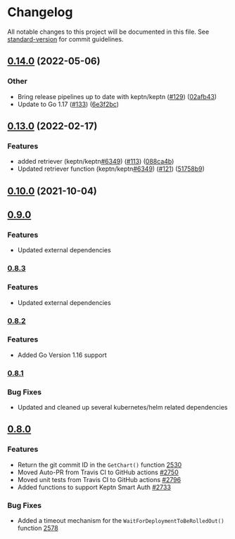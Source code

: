 # Changelog

All notable changes to this project will be documented in this file. See [standard-version](https://github.com/conventional-changelog/standard-version) for commit guidelines.

## [0.14.0](https://github.com/keptn/kubernetes-utils/compare/v0.13.0...v0.14.0) (2022-05-06)


### Other

* Bring release pipelines up to date with keptn/keptn ([#129](https://github.com/keptn/keptn/issues/129)) ([02afb43](https://github.com/keptn/kubernetes-utils/commit/02afb43c03d73b46dc09d6a9906ccb2b5738bea6))
* Update to Go 1.17 ([#133](https://github.com/keptn/keptn/issues/133)) ([6e3f2bc](https://github.com/keptn/kubernetes-utils/commit/6e3f2bcaf83159df48e34858f2da37ec726d280d))

## [0.13.0](https://github.com/keptn/kubernetes-utils/compare/v0.12.0...v0.13.0) (2022-02-17)


### Features

*  added retriever (keptn/keptn[#6349](https://github.com/keptn/keptn/issues/6349)) ([#113](https://github.com/keptn/keptn/issues/113)) ([088ca4b](https://github.com/keptn/kubernetes-utils/commit/088ca4bddca01146a3898a7eb8af8b5852805d47))
* Updated retriever function (keptn/keptn[#6349](https://github.com/keptn/keptn/issues/6349)) ([#121](https://github.com/keptn/keptn/issues/121)) ([51758b9](https://github.com/keptn/kubernetes-utils/commit/51758b92ea0a689686460be52f72188c6bc7b3b8))

## [0.10.0](https://github.com/keptn/kubernetes-utils/compare/v0.9.0...v0.10.0) (2021-10-04)

## [0.9.0](https://github.com/keptn/kubernetes-utils/compare/v0.8.3...v0.9.0)

### Features

- Updated external dependencies

### [0.8.3](https://github.com/keptn/kubernetes-utils/compare/v0.8.2...v0.8.3)

### Features

- Updated external dependencies

### [0.8.2](https://github.com/keptn/kubernetes-utils/compare/v0.8.1...v0.8.2)

### Features

- Added Go Version 1.16 support

### [0.8.1](https://github.com/keptn/kubernetes-utils/compare/v0.8.0...v0.8.1)

### Bug Fixes

- Updated and cleaned up several kubernetes/helm related dependencies

## [0.8.0](https://github.com/keptn/kubernetes-utils/compare/v0.2.0...v0.8.0)

### Features

- Return the git commit ID in the `GetChart()` function [2530](https://github.com/keptn/keptn/issues/2530)
- Moved Auto-PR from Travis CI to GitHub actions [#2750](https://github.com/keptn/keptn/2750)
- Moved unit tests from Travis CI to GitHub actions [#2796](https://github.com/keptn/keptn/2796)
- Added functions to support Keptn Smart Auth [#2733](https://github.com/keptn/keptn/2733)

### Bug Fixes

- Added a timeout mechanism for the `WaitForDeploymentToBeRolledOut()` function [2578](https://github.com/keptn/keptn/issues/2578)
